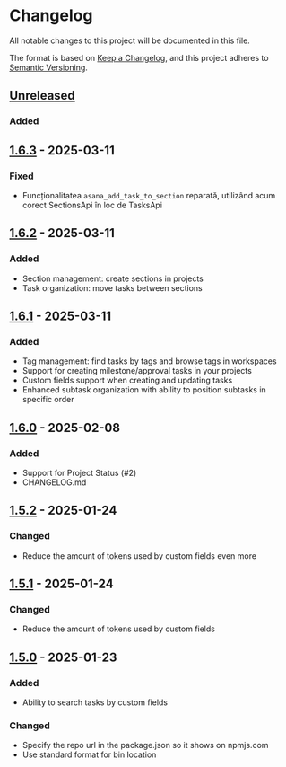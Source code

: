 # Changelog

All notable changes to this project will be documented in this file.

The format is based on [Keep a Changelog](https://keepachangelog.com/en/1.1.0/),
and this project adheres to [Semantic Versioning](https://semver.org/spec/v2.0.0.html).


## [Unreleased]

### Added

## [1.6.3] - 2025-03-11

### Fixed
- Funcționalitatea `asana_add_task_to_section` reparată, utilizând acum corect SectionsApi în loc de TasksApi

## [1.6.2] - 2025-03-11

### Added
- Section management: create sections in projects
- Task organization: move tasks between sections

## [1.6.1] - 2025-03-11

### Added
- Tag management: find tasks by tags and browse tags in workspaces
- Support for creating milestone/approval tasks in your projects
- Custom fields support when creating and updating tasks
- Enhanced subtask organization with ability to position subtasks in specific order

## [1.6.0] - 2025-02-08

### Added

- Support for Project Status (#2)
- CHANGELOG.md

## [1.5.2] - 2025-01-24

### Changed

- Reduce the amount of tokens used by custom fields even more

## [1.5.1] - 2025-01-24

### Changed

- Reduce the amount of tokens used by custom fields

## [1.5.0] - 2025-01-23

### Added

- Ability to search tasks by custom fields

### Changed

- Specify the repo url in the package.json so it shows on npmjs.com
- Use standard format for bin location

[unreleased]: https://github.com/cristip73/mcp-server-asana/compare/v1.6.3..HEAD
[1.6.3]: https://github.com/cristip73/mcp-server-asana/compare/v1.6.2...v1.6.3
[1.6.2]: https://github.com/cristip73/mcp-server-asana/compare/v1.6.1...v1.6.2
[1.6.1]: https://github.com/cristip73/mcp-server-asana/compare/v1.6.0...v1.6.1
[1.6.0]: https://github.com/cristip73/mcp-server-asana/compare/v1.5.2...v1.6.0
[1.5.2]: https://github.com/cristip73/mcp-server-asana/compare/v1.5.1...v1.5.2
[1.5.1]: https://github.com/cristip73/mcp-server-asana/compare/v1.5.0...v1.5.1
[1.5.0]: https://github.com/cristip73/mcp-server-asana/compare/v1.4.0...v1.5.0
